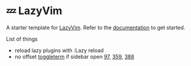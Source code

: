 # 💤 LazyVim

A starter template for [LazyVim](https://github.com/LazyVim/LazyVim).
Refer to the [documentation](https://lazyvim.github.io/installation) to get started.

List of things

- reload lazy plugins with :Lazy reload <plugin>
- no offset [toggleterm](https://github.com/akinsho/toggleterm.nvim) if sidebar open [97](https://github.com/akinsho/toggleterm.nvim/issues/97), [359](https://github.com/akinsho/toggleterm.nvim/issues/359), [388](https://github.com/akinsho/toggleterm.nvim/pull/388)
